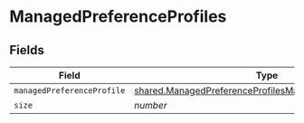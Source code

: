 # ManagedPreferenceProfiles


## Fields

| Field                                                                                                                                       | Type                                                                                                                                        | Required                                                                                                                                    | Description                                                                                                                                 | Example                                                                                                                                     |
| ------------------------------------------------------------------------------------------------------------------------------------------- | ------------------------------------------------------------------------------------------------------------------------------------------- | ------------------------------------------------------------------------------------------------------------------------------------------- | ------------------------------------------------------------------------------------------------------------------------------------------- | ------------------------------------------------------------------------------------------------------------------------------------------- |
| `managedPreferenceProfile`                                                                                                                  | [shared.ManagedPreferenceProfilesManagedPreferenceProfile](../../../sdk/models/shared/managedpreferenceprofilesmanagedpreferenceprofile.md) | :heavy_minus_sign:                                                                                                                          | N/A                                                                                                                                         |                                                                                                                                             |
| `size`                                                                                                                                      | *number*                                                                                                                                    | :heavy_minus_sign:                                                                                                                          | N/A                                                                                                                                         | 1                                                                                                                                           |